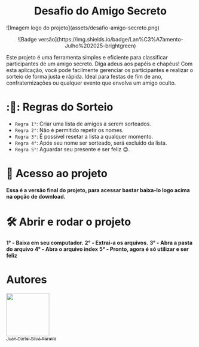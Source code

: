 <h1 align="center"> Desafio do Amigo Secreto </h1>
![Imagem logo do projeto](assets/desafio-amigo-secreto.png)
<p align="center">
  ![Badge versão](https://img.shields.io/badge/Lan%C3%A7amento-Julho%202025-brightgreen)
</p>

Este projeto é uma ferramenta simples e eficiente para classificar participantes de um amigo secreto. Diga adeus aos papéis e chapéus! Com esta aplicação, você pode facilmente gerenciar os participantes e realizar o sorteio de forma justa e rápida. Ideal para festas de fim de ano, confraternizações ou qualquer evento que envolva um amigo oculto.

  # :🎁: Regras do Sorteio
  - `Regra 1°`: Criar uma lista de amigos a serem sorteados.
  - `Regra 2°`: Não é permitido repetir os nomes.
  - `Regra 3°`: É possível resetar a lista a qualquer momento.
  - `Regra 4°`: Após seu nome ser sorteado, será excluído da lista.
  - `Regra 5°`: Aguardar seu presente e ser feliz 😉.


# 📁 Acesso ao projeto
**Essa é a versão final do projeto, para acessar bastar baixa-lo logo acima na opção de download.**
# 🛠️ Abrir e rodar o projeto
**1° - Baixa em seu computador.**
**2° - Extrai-a os arquivos.**
**3° - Abra a pasta do arquivo**
**4° - Abra o arquivo index**
**5° - Pronto, agora é só utilizar e ser feliz**

# Autores
[<img loading="lazy" src="https://avatars.githubusercontent.com/u/90301119?v=4" width=115><br><sub>Juan Darlei Silva Pereira</sub>](https://github.com/JuannDarley)
